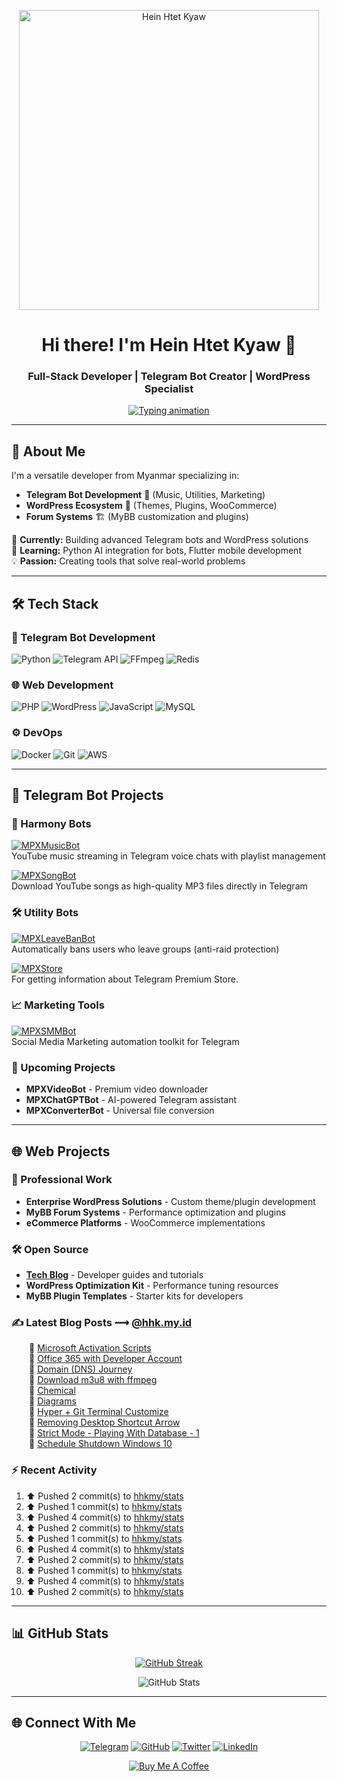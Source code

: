<p align="center">
  <a href="https://hhk.my.id">
    <img width="480" src="https://github.githubassets.com/assets/inbox-zero-dark-377cc25a227f.svg" alt="Hein Htet Kyaw">
  </a>
</p>

<h1 align="center">Hi there! I'm Hein Htet Kyaw 👋</h1>
<h3 align="center">Full-Stack Developer | Telegram Bot Creator | WordPress Specialist</h3>

<p align="center">
  <a href="https://hhk.my.id">
    <img src="https://readme-typing-svg.herokuapp.com?font=Fira+Code&pause=1000&width=435&lines=Building+Telegram+Bots;Developing+WordPress+Solutions;Creating+MyBB+Plugins;From+Myanmar+%F0%9F%87%B2%F0%9F%87%B2" alt="Typing animation">
  </a>
</p>

---

## 🚀 About Me

I'm a versatile developer from Myanmar specializing in:
- **Telegram Bot Development** 🤖 (Music, Utilities, Marketing)
- **WordPress Ecosystem** 🛒 (Themes, Plugins, WooCommerce)
- **Forum Systems** 🏗️ (MyBB customization and plugins)

🔭 **Currently:** Building advanced Telegram bots and WordPress solutions  
🌱 **Learning:** Python AI integration for bots, Flutter mobile development  
💡 **Passion:** Creating tools that solve real-world problems  

---

## 🛠 Tech Stack

### 🤖 Telegram Bot Development
![Python](https://img.shields.io/badge/Python-3776AB?logo=python&logoColor=white)
![Telegram API](https://img.shields.io/badge/Telegram_API-26A5E4?logo=telegram)
![FFmpeg](https://img.shields.io/badge/FFmpeg-007808?logo=ffmpeg&logoColor=white)
![Redis](https://img.shields.io/badge/Redis-DC382D?logo=redis&logoColor=white)

### 🌐 Web Development
![PHP](https://img.shields.io/badge/PHP-777BB4?logo=php&logoColor=white)
![WordPress](https://img.shields.io/badge/WordPress-21759B?logo=wordpress)
![JavaScript](https://img.shields.io/badge/JavaScript-F7DF1E?logo=javascript&logoColor=black)
![MySQL](https://img.shields.io/badge/MySQL-4479A1?logo=mysql&logoColor=white)

### ⚙️ DevOps
![Docker](https://img.shields.io/badge/Docker-2496ED?logo=docker&logoColor=white)
![Git](https://img.shields.io/badge/Git-F05032?logo=git&logoColor=white)
![AWS](https://img.shields.io/badge/AWS-232F3E?logo=amazon-aws)

---

## 🤖 Telegram Bot Projects

### 🎵 Harmony Bots
[![MPXMusicBot](https://img.shields.io/badge/MPX_MusicBot_🎧-fff?logo=telegram)](https://t.me/MPXMusicBot)  
YouTube music streaming in Telegram voice chats with playlist management

[![MPXSongBot](https://img.shields.io/badge/MPX_Song_🎵-fff?logo=telegram)](https://t.me/MPXSongBot)  
Download YouTube songs as high-quality MP3 files directly in Telegram

### 🛠 Utility Bots
[![MPXLeaveBanBot](https://img.shields.io/badge/MPX_Leave_=_Ban_🔥-fff?logo=telegram)](https://t.me/MPXLeaveBanBot)  
Automatically bans users who leave groups (anti-raid protection)

[![MPXStore](https://img.shields.io/badge/MPX_Store_🛒-fff?logo=telegram)](https://t.me/MPXStoreBot)  
For getting information about Telegram Premium Store.

### 📈 Marketing Tools
[![MPXSMMBot](https://img.shields.io/badge/📢_MPXSMMBot-fff?logo=telegram)](https://t.me/MPXSMMBot)  
Social Media Marketing automation toolkit for Telegram

### 🚧 Upcoming Projects
- **MPXVideoBot** - Premium video downloader
- **MPXChatGPTBot** - AI-powered Telegram assistant
- **MPXConverterBot** - Universal file conversion

---

## 🌐 Web Projects

### 💼 Professional Work
- **Enterprise WordPress Solutions** - Custom theme/plugin development
- **MyBB Forum Systems** - Performance optimization and plugins
- **eCommerce Platforms** - WooCommerce implementations

### 🛠 Open Source
- **[Tech Blog](https://hhk.my.id)** - Developer guides and tutorials
- **WordPress Optimization Kit** - Performance tuning resources
- **MyBB Plugin Templates** - Starter kits for developers

### ✍️ Latest Blog Posts ⟿ [@hhk.my.id](https://hhk.my.id)

<div style="list-style-type: '📖 ';">
  
<!-- hhkmyid:START -->&emsp;&emsp;📖 <a href='https://hhk.my.id/posts/ms-activation-scripts/' target='_blank'>Microsoft Activation Scripts</a><br>&emsp;&emsp;📖 <a href='https://hhk.my.id/posts/office365-with-developer-account/' target='_blank'>Office 365 with Developer Account</a><br>&emsp;&emsp;📖 <a href='https://hhk.my.id/posts/domain-dns-journey/' target='_blank'>Domain &lpar;DNS&rpar; Journey</a><br>&emsp;&emsp;📖 <a href='https://hhk.my.id/posts/download-m3u8-ffmpeg/' target='_blank'>Download m3u8 with ffmpeg</a><br>&emsp;&emsp;📖 <a href='https://hhk.my.id/posts/chemical/' target='_blank'>Chemical</a><br>&emsp;&emsp;📖 <a href='https://hhk.my.id/posts/diagrams/' target='_blank'>Diagrams</a><br>&emsp;&emsp;📖 <a href='https://hhk.my.id/posts/hyper-git-terminal-customize/' target='_blank'>Hyper + Git Terminal Customize</a><br>&emsp;&emsp;📖 <a href='https://hhk.my.id/posts/removing-desktop-shortcut-arrow/' target='_blank'>Removing Desktop Shortcut Arrow</a><br>&emsp;&emsp;📖 <a href='https://hhk.my.id/posts/strict-mode-playing-database-1/' target='_blank'>Strict Mode - Playing With Database - 1</a><br>&emsp;&emsp;📖 <a href='https://hhk.my.id/posts/schedule-shutdown-windows-10/' target='_blank'>Schedule Shutdown Windows 10</a><br><!-- hhkmyid:END -->

</div>

### :zap: Recent Activity

<!--RECENT_ACTIVITY:start-->
1. ⬆️ Pushed 2 commit(s) to [hhkmy/stats](https://github.com/hhkmy/stats)<br>
2. ⬆️ Pushed 1 commit(s) to [hhkmy/stats](https://github.com/hhkmy/stats)<br>
3. ⬆️ Pushed 4 commit(s) to [hhkmy/stats](https://github.com/hhkmy/stats)<br>
4. ⬆️ Pushed 2 commit(s) to [hhkmy/stats](https://github.com/hhkmy/stats)<br>
5. ⬆️ Pushed 1 commit(s) to [hhkmy/stats](https://github.com/hhkmy/stats)<br>
6. ⬆️ Pushed 4 commit(s) to [hhkmy/stats](https://github.com/hhkmy/stats)<br>
7. ⬆️ Pushed 2 commit(s) to [hhkmy/stats](https://github.com/hhkmy/stats)<br>
8. ⬆️ Pushed 1 commit(s) to [hhkmy/stats](https://github.com/hhkmy/stats)<br>
9. ⬆️ Pushed 4 commit(s) to [hhkmy/stats](https://github.com/hhkmy/stats)<br>
10. ⬆️ Pushed 2 commit(s) to [hhkmy/stats](https://github.com/hhkmy/stats)<br>
<!--RECENT_ACTIVITY:end-->

---

## 📊 GitHub Stats

<div align="center">

[![GitHub Streak](https://streak-stats.demolab.com?user=h2kyaw&theme=transparent&hide_border=true&border_radius=&ring=EB5454&fire=EB5454&currStreakNum=EB5454&currStreakLabel=EB5454)](https://git.io/streak-stats)

![GitHub Stats](https://github-readme-stats.vercel.app/api?username=h2kyaw&show_icons=true&theme=transparent&hide_title=true&hide_border=true&rank_icon=github)

</div>

---

## 🌐 Connect With Me

<div align="center">

[![Telegram](https://img.shields.io/badge/💬_Telegram-26A5E4?style=for-the-badge&logo=telegram)](https://t.me/HeinHtetkyaw)
[![GitHub](https://img.shields.io/badge/💻_GitHub-181717?style=for-the-badge&logo=github)](https://github.com/h2kyaw)
[![Twitter](https://img.shields.io/badge/🐦_Twitter-1DA1F2?style=for-the-badge&logo=twitter)](https://twitter.com/HeinHtetKyaw_)
[![LinkedIn](https://img.shields.io/badge/👔_LinkedIn-0A66C2?style=for-the-badge&logo=linkedin)](https://linkedin.com/in/h2kyaw)

[![Buy Me A Coffee](https://img.shields.io/badge/☕_Buy_Me_A_Coffee-FFDD00?style=for-the-badge&logo=buy-me-a-coffee&logoColor=black)](https://www.buymeacoffee.com/h2kyaw)

</div>
